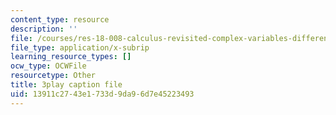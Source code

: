 ```yaml
---
content_type: resource
description: ''
file: /courses/res-18-008-calculus-revisited-complex-variables-differential-equations-and-linear-algebra-fall-2011/13911c2743e1733d9da96d7e45223493_KvQkRX1nIqQ.srt
file_type: application/x-subrip
learning_resource_types: []
ocw_type: OCWFile
resourcetype: Other
title: 3play caption file
uid: 13911c27-43e1-733d-9da9-6d7e45223493
---
```

